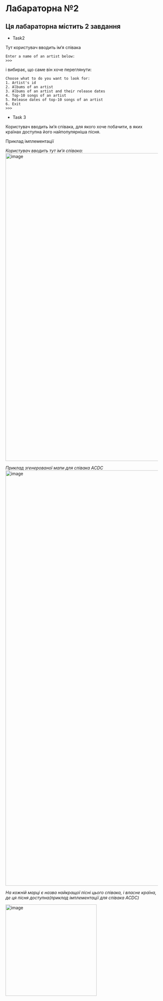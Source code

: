 # Лабараторна №2

## Ця лабараторна містить 2 завдання
* Task2

Тут користувач вводить імʼя співака
```
Enter a name of an artist below:
>>>    
```
і вибирає, що саме він хоче переглянути:
```
Choose what to do you want to look for:
1. Artist's id
2. Albums of an artist
3. Albums of an artist and their release dates
4. Top-10 songs of an artist
5. Release dates of top-10 songs of an artist
6. Exit
>>> 
```
* Task 3

Користувач вводить імʼя співака, для якого хоче побачити, в яких країнах доступна його найпопулярніша пісня.

Приклад імплементації

*Користувач вводить тут імʼя співака:*
<img width="1014" alt="image" src="https://user-images.githubusercontent.com/116542057/221954981-3ddd600f-0955-4d56-8fda-03034abfc813.png">

*Приклад згенерованої мапи для співака ACDC*
<img width="1368" alt="image" src="https://user-images.githubusercontent.com/116542057/221955729-f54a5329-fe68-40f0-8825-61e01a3189ab.png">

*На кожній марці є назва найкращої пісні цього співака, і власне країна, де ця пісня доступна(приклад імплементації для співака ACDC)*

<img width="301" alt="image" src="https://user-images.githubusercontent.com/116542057/221956119-c57e6f87-5600-4bbe-a808-4c5c3d6e2c38.png">
